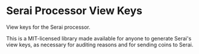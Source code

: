 # Serai Processor View Keys

View keys for the Serai processor.

This is a MIT-licensed library made available for anyone to generate Serai's
view keys, as necessary for auditing reasons and for sending coins to Serai.
